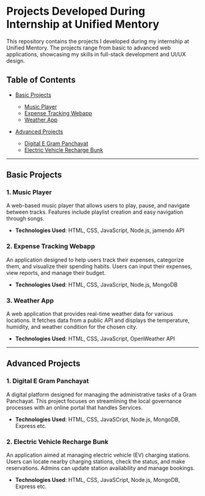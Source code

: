 # Projects Developed During Internship at Unified Mentory

This repository contains the projects I developed during my internship at Unified Mentory. The projects range from basic to advanced web applications, showcasing my skills in full-stack development and UI/UX design.

## Table of Contents

- [Basic Projects](#basic-projects)
  - [Music Player](#music-player)
  - [Expense Tracking Webapp](#expense-tracking-webapp)
  - [Weather App](#weather-app)
  
- [Advanced Projects](#advanced-projects)
  - [Digital E Gram Panchayat](#digital-e-gram-panchayat)
  - [Electric Vehicle Recharge Bunk](#electric-vehicle-recharge-bunk)

---

## Basic Projects

### 1. Music Player
A web-based music player that allows users to play, pause, and navigate between tracks. Features include playlist creation and easy navigation through songs.

- **Technologies Used**: HTML, CSS, JavaScript, Node.js, jamendo API

### 2. Expense Tracking Webapp
An application designed to help users track their expenses, categorize them, and visualize their spending habits. Users can input their expenses, view reports, and manage their budget.

- **Technologies Used**: HTML, CSS, JavaScript, Node.js, MongoDB

### 3. Weather App
A web application that provides real-time weather data for various locations. It fetches data from a public API and displays the temperature, humidity, and weather condition for the chosen city.

- **Technologies Used**: HTML, CSS, JavaScript, OpenWeather API

---

## Advanced Projects

### 1. Digital E Gram Panchayat
A digital platform designed for managing the administrative tasks of a Gram Panchayat. This project focuses on streamlining the local governance processes with an online portal that handles Services.

- **Technologies Used**: HTML, CSS, JavaSCript, Node.js, MongoDB, Express etc.

### 2. Electric Vehicle Recharge Bunk
An application aimed at managing electric vehicle (EV) charging stations. Users can locate nearby charging stations, check the status, and make reservations. Admins can update station availability and manage bookings.

- **Technologies Used**: HTML, CSS, JavaSCript, Node.js, MongoDB, Express etc.
